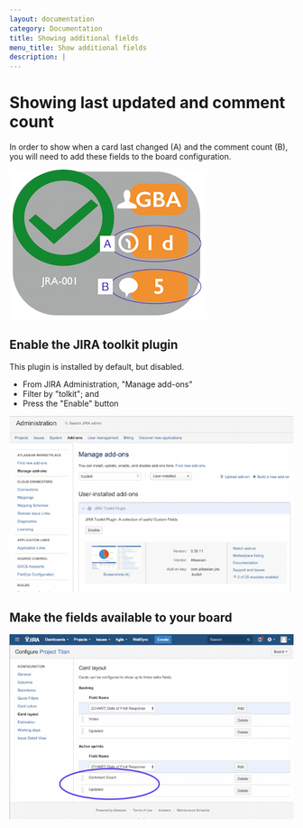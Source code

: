 ```yaml
---
layout: documentation
category: Documentation
title: Showing additional fields
menu_title: Show additional fields
description: |
---
```


Showing last updated and comment count
====================


In order to show when a card last changed (A) and the comment count (B), you will need to add these fields to the board configuration.

 ![Additional Fields Display](/img/documentation/additional_fields/card_overlay.png)


Enable the JIRA toolkit plugin
--------------------

This plugin is installed by default, but disabled.

 - From JIRA Administration, "Manage add-ons"
 - Filter by "tolkit"; and
 - Press the "Enable" button

 ![Additional Fields Display](/img/documentation/additional_fields/enable_toolkit_plugin.png)

Make the fields available to your board
--------------------

 ![Board Configuration, additional fields](/img/documentation/additional_fields/board_config_additional_fields.png)


